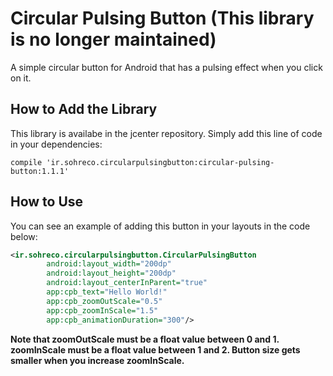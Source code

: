 <h1>Circular Pulsing Button (This library is no longer maintained)</h1>
<p>A simple circular button for Android that has a pulsing effect when you click on it.</p>
<h2>How to Add the Library</h2>
<p>This library is availabe in the jcenter repository. Simply add this line of code in your dependencies:</p>

```
compile 'ir.sohreco.circularpulsingbutton:circular-pulsing-button:1.1.1'
```

<h2>How to Use</h2>
<p>You can see an example of adding this button in your layouts in the code below:</p>

```xml
<ir.sohreco.circularpulsingbutton.CircularPulsingButton
        android:layout_width="200dp"
        android:layout_height="200dp"
        android:layout_centerInParent="true"
        app:cpb_text="Hello World!"
        app:cpb_zoomOutScale="0.5"
        app:cpb_zoomInScale="1.5"
        app:cpb_animationDuration="300"/>
```

<b>Note that zoomOutScale must be a float value between 0 and 1.</b><br>
<b>zoomInScale must be a float value between 1 and 2. Button size gets smaller when you increase zoomInScale.</b>
